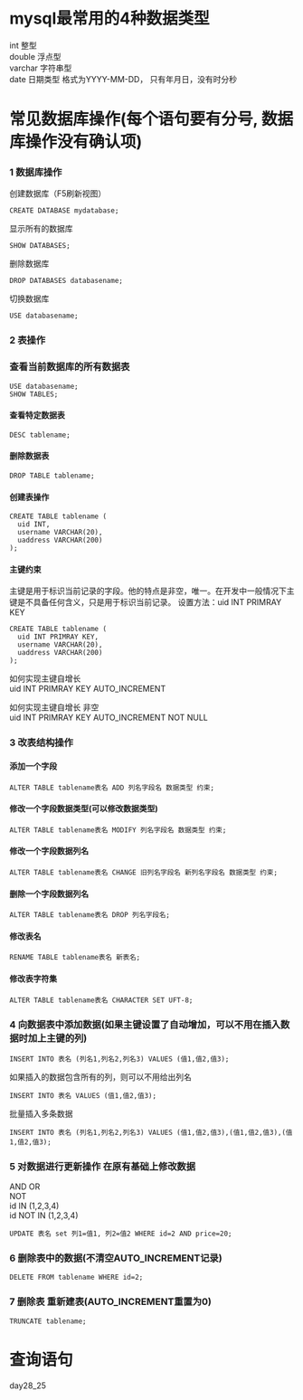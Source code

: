 # mysql最常用的4种数据类型
int 整型  
double 浮点型  
varchar 字符串型  
date 日期类型 格式为YYYY-MM-DD， 只有年月日，没有时分秒  

# 常见数据库操作(每个语句要有分号, 数据库操作没有确认项)
### 1 数据库操作
创建数据库（F5刷新视图）  
```
CREATE DATABASE mydatabase;
```  
显示所有的数据库  
```
SHOW DATABASES;
```
删除数据库  
```
DROP DATABASES databasename;
```
切换数据库  
```
USE databasename;
```

### 2 表操作
### 查看当前数据库的所有数据表
```
USE databasename;
SHOW TABLES;
```

#### 查看特定数据表
```
DESC tablename;
```

#### 删除数据表
```
DROP TABLE tablename;
```

#### 创建表操作  
```
CREATE TABLE tablename (
  uid INT,
  username VARCHAR(20),
  uaddress VARCHAR(200)
);
```
#### 主键约束  
主键是用于标识当前记录的字段。他的特点是非空，唯一。在开发中一般情况下主键是不具备任何含义，只是用于标识当前记录。
设置方法：uid INT PRIMRAY KEY
```
CREATE TABLE tablename (
  uid INT PRIMRAY KEY,
  username VARCHAR(20),
  uaddress VARCHAR(200)
);
```
如何实现主键自增长  
uid INT PRIMRAY KEY AUTO_INCREMENT  

如何实现主键自增长 非空    
uid INT PRIMRAY KEY AUTO_INCREMENT NOT NULL

### 3 改表结构操作 
#### 添加一个字段
```
ALTER TABLE tablename表名 ADD 列名字段名 数据类型 约束; 
```   

#### 修改一个字段数据类型(可以修改数据类型)
```
ALTER TABLE tablename表名 MODIFY 列名字段名 数据类型 约束; 
```   

#### 修改一个字段数据列名
```
ALTER TABLE tablename表名 CHANGE 旧列名字段名 新列名字段名 数据类型 约束; 
``` 

#### 删除一个字段数据列名
```
ALTER TABLE tablename表名 DROP 列名字段名; 
``` 

#### 修改表名
```
RENAME TABLE tablename表名 新表名; 
``` 

#### 修改表字符集
```
ALTER TABLE tablename表名 CHARACTER SET UFT-8; 
``` 

### 4 向数据表中添加数据(如果主键设置了自动增加，可以不用在插入数据时加上主键的列)  
```
INSERT INTO 表名 (列名1,列名2,列名3) VALUES (值1,值2,值3);
```

如果插入的数据包含所有的列，则可以不用给出列名
```
INSERT INTO 表名 VALUES (值1,值2,值3);
```

批量插入多条数据  
```
INSERT INTO 表名 (列名1,列名2,列名3) VALUES (值1,值2,值3),(值1,值2,值3),(值1,值2,值3);
```

### 5 对数据进行更新操作 在原有基础上修改数据  
AND 
OR  
NOT  
id IN (1,2,3,4)    
id NOT IN (1,2,3,4)    
```
UPDATE 表名 set 列1=值1, 列2=值2 WHERE id=2 AND price=20;
```

### 6 删除表中的数据(不清空AUTO_INCREMENT记录)   
```
DELETE FROM tablename WHERE id=2;
```

### 7 删除表 重新建表(AUTO_INCREMENT重置为0)  
```
TRUNCATE tablename;
```

# 查询语句
day28_25